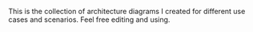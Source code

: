 This is the collection of architecture diagrams I created for different use cases and scenarios. Feel free editing and using.
